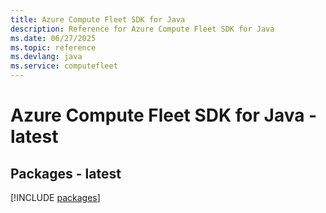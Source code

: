 ```yaml
---
title: Azure Compute Fleet SDK for Java
description: Reference for Azure Compute Fleet SDK for Java
ms.date: 06/27/2025
ms.topic: reference
ms.devlang: java
ms.service: computefleet
---
```

# Azure Compute Fleet SDK for Java - latest
## Packages - latest
[!INCLUDE [packages](compute-fleet-index.md)]